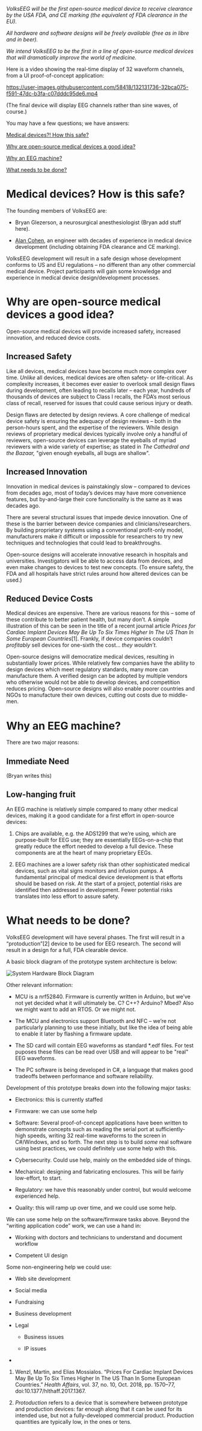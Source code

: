 *VolksEEG will be the first open-source medical device to receive
clearance by the USA FDA, and CE marking (the equivalent of FDA
clearance in the EU).*

*All hardware and software designs will be freely available (free as in
libre and in beer).*

*We intend VolksEEG to be the first in a line of open-source medical
devices that will dramatically improve the world of medicine.*

Here is a video showing the real-time display of 32 waveform channels, from a UI proof-of-concept application:

https://user-images.githubusercontent.com/58418/132131736-32bca075-f591-47dc-b3fa-c07dddc95de6.mp4

(The final device will display EEG channels rather than sine waves, of course.)

You may have a few questions; we have answers:

[Medical devices?\! How this safe?](#medical-devices-how-is-this-safe)

[Why are open-source medical devices a good
idea?](#why-are-open-source-medical-devices-a-good-idea)

[Why an EEG machine?](#why-an-eeg-machine)

[What needs to be done?](#what-needs-to-be-done)

# Medical devices? How is this safe?

The founding members of VolksEEG are:

  - Bryan Glezerson, a neurosurgical anesthesiologist (Bryan add stuff
    here).

  - [Alan Cohen](https://www.linkedin.com/in/meddev/), an engineer with
    decades of experience in medical device development (including
    obtaining FDA clearance and CE marking).

VolksEEG development will result in a safe design whose development
conforms to US and EU regulations – no different than any other
commercial medical device. Project participants will gain some knowledge
and experience in medical device design/development processes.

# Why are open-source medical devices a good idea? 

Open-source medical devices will provide increased safety, increased
innovation, and reduced device costs.

## Increased Safety

Like all devices, medical devices have become much more complex over
time. *Unlike* all devices, medical devices are often safety- or
life-critical. As complexity increases, it becomes ever easier to
overlook small design flaws during development, often leading to recalls
later – each year, hundreds of thousands of devices are subject to Class
I recalls, the FDA’s most serious class of recall, reserved for issues
that could cause serious injury or death.

Design flaws are detected by design reviews. A core challenge of medical
device safety is ensuring the adequacy of design reviews – both in the
person-hours spent, and the expertise of the reviewers. While design
reviews of proprietary medical devices typically involve only a handful
of reviewers, open-source devices can leverage the eyeballs of myriad
reviewers with a wide variety of expertise; as stated in *The Cathedral
and the Bazaar,* "given enough eyeballs, all bugs are shallow".

## Increased Innovation

Innovation in medical devices is painstakingly slow – compared to
devices from decades ago, most of today’s devices may have more
convenience features, but by-and-large their core functionality is the
same as it was decades ago.

There are several structural issues that impede device innovation. One
of these is the barrier between device companies and
clinicians/researchers. By building proprietary systems using a
conventional profit-only model, manufacturers make it difficult or
impossible for researchers to try new techniques and technologies that
could lead to breakthroughs.

Open-source designs will accelerate innovative research in hospitals and
universities. Investigators will be able to access data from devices,
and even make changes to devices to test new concepts. (To ensure
safety, the FDA and all hospitals have strict rules around how altered
devices can be used.)

## Reduced Device Costs

Medical devices are expensive. There are various reasons for this – some
of these contribute to better patient health, but many don’t. A simple
illustration of this can be seen in the title of a recent journal
article *Prices for Cardiac Implant Devices May Be Up To Six Times
Higher In The US Than In Some European Countries*\[1\]. Frankly, if
device companies couldn’t *profitably* sell devices for one-sixth the
cost… *they wouldn’t*.

Open-source designs will democratize medical devices, resulting in
substantially lower prices. While relatively few companies have the
ability to design devices which meet regulatory standards, many more can
manufacture them. A verified design can be adopted by multiple vendors
who otherwise would not be able to develop devices, and competition
reduces pricing. Open-source designs will also enable poorer countries
and NGOs to manufacture their own devices, cutting out costs due to
middle-men.

# Why an EEG machine?

There are two major reasons:

## Immediate Need

(Bryan writes this)

## Low-hanging fruit

An EEG machine is relatively simple compared to many other medical
devices, making it a good candidate for a first effort in open-source
devices:

1.  Chips are available, e.g. the ADS1299 that we’re using, which are
    purpose-built for EEG use; they are essentially EEGs-on-a-chip that
    greatly reduce the effort needed to develop a full device. These
    components are at the heart of many proprietary EEGs.

2.  EEG machines are a lower safety risk than other sophisticated
    medical devices, such as vital signs monitors and infusion pumps. A
    fundamental principal of medical device development is that efforts
    should be based on risk. At the start of a project, potential risks
    are identified then addressed in development. Fewer potential risks
    translates into less effort to assure safety.

# What needs to be done?

VolksEEG development will have several phases. The first will result in
a “protoduction”\[2\] device to be used for EEG research. The second
will result in a design for a full, FDA clearable device.

A basic block diagram of the prototype system architecture is below:

![System Hardware Block Diagram](https://github.com/alcohen/VolksEEG/blob/main/Images/EE%20Architecture%20Block%20DIagram%203.png "System Block Diagram")

Other relevant information:

  - MCU is a nrf52840. Firmware is currently written in Arduino, but
    we’ve not yet decided what it will ultimately be. C? C++? Arduino?
    Mbed? Also we might want to add an RTOS. Or we might not.

  - The MCU and electronics support Bluetooth and NFC – we’re not
    particularly planning to use these initially, but like the idea of
    being able to enable it later by flashing a firmware update.
	
  - The SD card will contain EEG waveforms as standard \*.edf files. 
    For test puposes these files can be read over USB and will appear 
	to be "real" EEG waveforms.

  - The PC software is being developed in C\#, a language that makes
    good tradeoffs between performance and software reliability.

Development of this prototype breaks down into the following major
tasks:

  - Electronics: this is currently staffed

  - Firmware: we can use some help

  - Software: Several proof-of-concept applications have been written to
    demonstrate concepts such as reading the serial port at
    sufficiently-high speeds, writing 32 real-time waveforms to the
    screen in C\#/Windows, and so forth. The next step is to build
    *some* real software using best practices, we could definitely use
    some help with this.

  - Cybersecurity. Could use help, mainly on the embedded side of
    things.

  - Mechanical: designing and fabricating enclosures. This will be
    fairly low-effort, to start.

  - Regulatory: we have this reasonably under control, but would welcome
    experienced help.

  - Quality: this will ramp up over time, and we could use some help.

We can use some help on the software/firmware tasks above. Beyond the
“writing application code” work, we can use a hand in:

  - Working with doctors and technicians to understand and document
    workflow

  - Competent UI design

Some non-engineering help we could use:

  - Web site development

  - Social media

  - Fundraising

  - Business development

  - Legal
    
      - Business issues
    
      - IP issues

  - 
<!-- end list -->

1.  Wenzl, Martin, and Elias Mossialos. “Prices For Cardiac Implant
    Devices May Be Up To Six Times Higher In The US Than In Some
    European Countries.” *Health Affairs*, vol. 37, no. 10, Oct. 2018,
    pp. 1570–77, doi:10.1377/hlthaff.2017.1367.

2.  *Protoduction* refers to a device that is somewhere between
    prototype and production devices: far enough along that it can be
    used for its intended use, but not a fully-developed commercial
    product. Production quantities are typically low, in the ones or
    tens.
